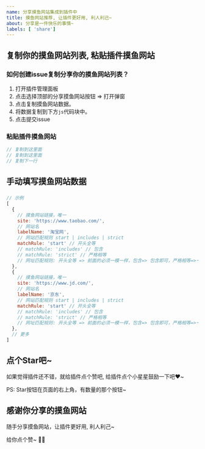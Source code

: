 ```yaml
---
name: 分享摸鱼网站集成到插件中
title: 摸鱼网站推荐, 让插件更好用, 利人利己~
about: 分享是一件快乐的事情~
labels: [ 'share']
---
```


## 复制你的摸鱼网站列表, 粘贴插件摸鱼网站

### 如何创建issue复制分享你的摸鱼网站列表？

1. 打开插件管理面板
2. 点击选择顶部的分享摸鱼网站按钮 => 打开弹窗
3. 点击复制摸鱼网站数据。
4. 将数据复制到下方`js`代码块中。
5. 点击提交issue

### 粘贴插件摸鱼网站

```js
// 复制到这里面
// 复制到这里面
// 复制下一行

```

## 手动填写摸鱼网站数据

### 

```js
// 示例
[
  {
    // 摸鱼网站链接，唯一
    site: 'https://www.taobao.com/', 
    // 网站名
    labelName: '淘宝网',
    // 网站匹配规则 start | includes | strict
    matchRule: 'start' // 开头全等
    // matchRule: 'includes' // 包含
    // matchRule: 'strict' // 严格相等
    // 网址匹配规则: 开头全等 => 前面的必须一模一样，包含=> 包含即可，严格相等=>一模一样
  },
  {
    // 摸鱼网站链接，唯一
    site: 'https://www.jd.com/', 
    // 网站名
    labelName: '京东',
    // 网站匹配规则 start | includes | strict
    matchRule: 'start' // 开头全等
    // matchRule: 'includes' // 包含
    // matchRule: 'strict' // 严格相等
    // 网址匹配规则: 开头全等 => 前面的必须一模一样，包含=> 包含即可，严格相等=>一模一样
  },
  // 更多
]
```

## 点个Star吧~

如果觉得插件还不错，就给插件点个赞吧, 给插件点个小星星鼓励一下吧❤️~

PS: Star按钮在页面的右上角，有数量的那个按钮~

## 感谢你分享的摸鱼网站

随手分享摸鱼网站，让插件更好用, 利人利己~

给你点个赞~ 👍🏻


